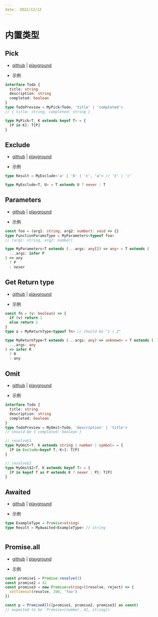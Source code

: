 ```yaml
---
date： 2022/12/12
---
```


# 内置类型

## Pick

- [github](https://github.com/type-challenges/type-challenges/blob/main/questions/00004-easy-pick/README.md) | [playground](https://tsch.js.org/4/play)

- 示例

```ts
interface Todo {
  title: string
  description: string
  completed: boolean
}
type TodoPreview = MyPick<Todo, 'title' | 'completed'>
// { title: string, completed: string }
```

<TB>

```ts
type MyPick<T, K extends keyof T> = {
  [P in K]: T[P]
}
```

</TB>

## Exclude

- [github](https://github.com/type-challenges/type-challenges/blob/main/questions/00043-easy-exclude/README.md) | [playground](https://tsch.js.org/43/play)

- 示例

```ts
type Result = MyExclude<'a' | 'b' | 'c', 'a'> // 'b' | 'c'
```

<TB>

```ts
type MyExclude<T, U> = T extends U ? never : T
```

</TB>

## Parameters

- [github](https://github.com/type-challenges/type-challenges/blob/main/questions/03312-easy-parameters/README.md) | [playground](https://tsch.js.org/3312/play)

- 示例

```ts
const foo = (arg1: string, arg2: number): void => {}
type FunctionParamsType = MyParameters<typeof foo>
// [arg1: string, arg2: number]
```

<TB>

```ts
type MyParameters<T extends (...args: any[]) => any> = T extends (
  ...args: infer P
) => any
  ? P
  : never
```

</TB>

## Get Return type

- [github](https://github.com/type-challenges/type-challenges/blob/main/questions/00002-medium-return-type/README.md) | [playground](https://tsch.js.org/2/play)

- 示例

```ts
const fn = (v: boolean) => {
  if (v) return 1
  else return 2
}
type a = MyReturnType<typeof fn> // should be "1 | 2"
```

<TB>

```ts
type MyReturnType<T extends (...args: any) => unknown> = T extends (
  ...args: any
) => infer R
  ? R
  : any
```

</TB>

## Omit

- [github](https://github.com/type-challenges/type-challenges/blob/main/questions/00003-medium-omit/README.md) | [playground](https://tsch.js.org/3/play)

- 示例

```ts
interface Todo {
  title: string
  description: string
  completed: boolean
}
type TodoPreview = MyOmit<Todo, 'description' | 'title'>
// should be { completed: boolean }
```

<TB>

```ts
// resolve$1
type MyOmit<T, K extends string | number | symbol> = {
  [P in Exclude<keyof T, K>]: T[P]
}

// resolve$2
type MyOmit$2<T, K extends keyof T> = {
  [P in keyof T as P extends K ? never : P]: T[P]
}
```

</TB>

## Awaited

- [github](https://github.com/type-challenges/type-challenges/blob/main/questions/00189-easy-awaited/README.md) | [playground](https://tsch.js.org/189/play)

- 示例

```ts
type ExampleType = Promise<string>
type Result = MyAwaited<ExampleType> // string
```

<TB>

```ts

```

</TB>

## Promise.all

- [github](https://github.com/type-challenges/type-challenges/blob/main/questions/00020-medium-promise-all/README.md) | [playground](https://tsch.js.org/20/play)

- 示例

```typescript
const promise1 = Promise.resolve(3)
const promise2 = 42
const promise3 = new Promise<string>((resolve, reject) => {
  setTimeout(resolve, 100, 'foo')
})

const p = PromiseAll([promise1, promise2, promise3] as const)
// expected to be `Promise<[number, 42, string]>`
```

<TB>

```ts

```

</TB>
